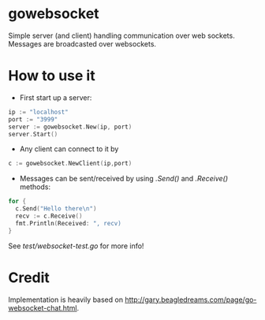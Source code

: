 # gowebsocket
Simple server (and client) handling communication over web sockets. Messages are broadcasted over websockets. 

# How to use it

- First start up a server:

``` go
ip := "localhost"
port := "3999"
server := gowebsocket.New(ip, port)
server.Start() 
```

- Any client can connect to it by

``` go
c := gowebsocket.NewClient(ip,port) 
```

- Messages can be sent/received by using _.Send()_ and _.Receive()_ methods: 

``` go
for {
  c.Send("Hello there\n")
  recv := c.Receive()
  fmt.Println(Received: ", recv)
}
```

See _test/websocket-test.go_ for more info! 

# Credit
Implementation is heavily based on http://gary.beagledreams.com/page/go-websocket-chat.html. 

